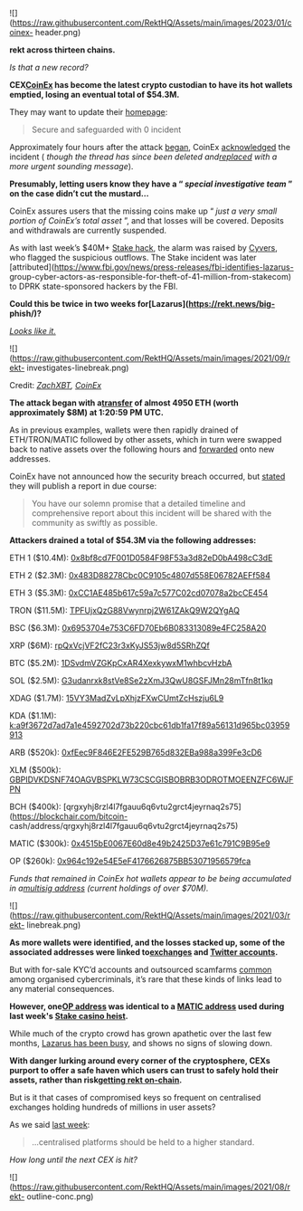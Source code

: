 ![](https://raw.githubusercontent.com/RektHQ/Assets/main/images/2023/01/coinex-
header.png)

**rekt across thirteen chains.**

 _Is that a new record?_

 **CEX[CoinEx](https://twitter.com/coinexcom/) has become the latest crypto
custodian to have its hot wallets emptied, losing an eventual total of
$54.3M.**

They may want to update their [homepage](https://www.coinex.com/en/):

> Secure and safeguarded with 0 incident

Approximately four hours after the attack
[began](https://etherscan.io/tx/0xb6a07c2c591e43abc63add833aaf4d6ab47e66f05cf6b49a9dda7c2317b2d61c),
CoinEx
[acknowledged](https://twitter.com/coinexcom/status/1701645979798409223) the
incident ( _though the thread has since been deleted
and[replaced](https://twitter.com/coinexcom/status/1701651414991397176) with a
more urgent sounding message_).

 **Presumably, letting users know they have a “ _special investigative team_ ”
on the case didn’t cut the mustard…**

CoinEx assures users that the missing coins make up “ _just a very small
portion of CoinEx’s total asset_ ”, and that losses will be covered. Deposits
and withdrawals are currently suspended.

As with last week’s $40M+ [Stake hack](https://rekt.news/stake-rekt/), the
alarm was raised by
[Cyvers](https://twitter.com/CyversAlerts/status/1701592552351359106), who
flagged the suspicious outflows. The Stake incident was later
[attributed](https://www.fbi.gov/news/press-releases/fbi-identifies-lazarus-
group-cyber-actors-as-responsible-for-theft-of-41-million-from-stakecom) to
DPRK state-sponsored hackers by the FBI.

 **Could this be twice in two weeks for[Lazarus](https://rekt.news/big-
phish/)?**

 _[Looks like
it.](https://twitter.com/PeckShieldAlert/status/1701901745239285777)_

![](https://raw.githubusercontent.com/RektHQ/Assets/main/images/2021/09/rekt-
investigates-linebreak.png)

Credit: _[ZachXBT](https://t.me/investigations/39),
[CoinEx](https://twitter.com/coinexcom/status/1701788254700507362)_

 **The attack began with
a[transfer](https://etherscan.io/tx/0xb6a07c2c591e43abc63add833aaf4d6ab47e66f05cf6b49a9dda7c2317b2d61c)
of almost 4950 ETH (worth approximately $8M) at 1:20:59 PM UTC.**

As in previous examples, wallets were then rapidly drained of ETH/TRON/MATIC
followed by other assets, which in turn were swapped back to native assets
over the following hours and
[forwarded](https://twitter.com/BeosinAlert/status/1701832960805368171) onto
new addresses.

CoinEx have not announced how the security breach occurred, but
[stated](https://twitter.com/coinexcom/status/1701651414991397176) they will
publish a report in due course:

> You have our solemn promise that a detailed timeline and comprehensive
> report about this incident will be shared with the community as swiftly as
> possible.

 **Attackers drained a total of $54.3M via the following addresses:**

ETH 1 ($10.4M):
[0x8bf8cd7F001D0584F98F53a3d82eD0bA498cC3dE](https://etherscan.io/address/0x8bf8cd7F001D0584F98F53a3d82eD0bA498cC3dE)

ETH 2 ($2.3M):
[0x483D88278Cbc0C9105c4807d558E06782AEFf584](https://etherscan.io/address/0x483D88278Cbc0C9105c4807d558E06782AEFf584)

ETH 3 ($5.3M):
[0xCC1AE485b617c59a7c577C02cd07078a2bcCE454](https://etherscan.io/address/0xCC1AE485b617c59a7c577C02cd07078a2bcCE454)

TRON ($11.5M):
[TPFUjxQzG88Vwynrpj2W61ZAkQ9W2QYgAQ](https://tronscan.org/#/address/TPFUjxQzG88Vwynrpj2W61ZAkQ9W2QYgAQ)

BSC ($6.3M):
[0x6953704e753C6FD70Eb6B083313089e4FC258A20](https://bscscan.com/address/0x6953704e753C6FD70Eb6B083313089e4FC258A20)

XRP ($6M):
[rpQxVcjVF2fC23r3xKyJS53jw8d5SRhZQf](https://xrpscan.com/account/rpQxVcjVF2fC23r3xKyJS53jw8d5SRhZQf)

BTC ($5.2M):
[1DSvdmVZGKpCxAR4XexkywxM1whbcvHzbA](https://www.blockchain.com/explorer/addresses/btc/1DSvdmVZGKpCxAR4XexkywxM1whbcvHzbA)

SOL ($2.5M):
[G3udanrxk8stVe8Se2zXmJ3QwU8GSFJMn28mTfn8t1kq](https://solscan.io/account/G3udanrxk8stVe8Se2zXmJ3QwU8GSFJMn28mTfn8t1kq)

XDAG ($1.7M):
[15VY3MadZvLpXhjzFXwCUmtZcHszju6L9](https://explorer.xdag.io/block/15VY3MadZvLpXhjzFXwCUmtZcHszju6L9)

KDA ($1.1M):
[k:a9f3672d7ad7a1e4592702d73b220cbc61db1fa17f89a56131d965bc03959913](https://explorer.chainweb.com/mainnet/tx/GI4z8v-qMPb8a594CMdARfJ-83SzDTXUNYEpIv3mVqQ)

ARB ($520k):
[0xfEec9F846E2FE529B765d832EBa988a399Fe3cD6](https://arbiscan.io/address/0xfEec9F846E2FE529B765d832EBa988a399Fe3cD6)

XLM ($500k):
[GBPIDVKDSNF74OAGVBSPKLW73CSCGISBOBRB3ODROTMOEENZFC6WJFPN](https://stellarchain.io/accounts/GBPIDVKDSNF74OAGVBSPKLW73CSCGISBOBRB3ODROTMOEENZFC6WJFPN)

BCH ($400k):
[qrgxyhj8rzl4l7fgauu6q6vtu2grct4jeyrnaq2s75](https://blockchair.com/bitcoin-
cash/address/qrgxyhj8rzl4l7fgauu6q6vtu2grct4jeyrnaq2s75)

MATIC ($300k):
[0x4515bE0067E60d8e49b2425D37e61c791C9B95e9](https://polygonscan.com/address/0x4515bE0067E60d8e49b2425D37e61c791C9B95e9)

OP ($260k):
[0x964c192e54E5eF4176626875BB53071956579fca](https://optimistic.etherscan.io/address/0x964c192e54E5eF4176626875BB53071956579fca)

 _Funds that remained in CoinEx hot wallets appear to be being accumulated in
a[multisig
address](https://etherscan.io/address/0xf54635836862aad6e255e9b4fe49275fa5047e5d)
(current holdings of over $70M)._

![](https://raw.githubusercontent.com/RektHQ/Assets/main/images/2021/03/rekt-
linebreak.png)

 **As more wallets were identified, and the losses stacked up, some of the
associated addresses were linked
to[exchanges](https://twitter.com/BeosinAlert/status/1701786126787485985) and
[Twitter
accounts](https://twitter.com/BeosinAlert/status/1701791431399281136).**

But with for-sale KYC’d accounts and outsourced scamfarms
[common](https://twitter.com/tayvano_/status/1678534888079671297) among
organised cybercriminals, it’s rare that these kinds of links lead to any
material consequences.

 **However, one[OP
address](https://optimistic.etherscan.io/address/0x75497999432b8701330fb68058bd21918c02ac59)
was identical to a [MATIC
address](https://polygonscan.com/address/0x75497999432b8701330fb68058bd21918c02ac59)
used during last week's [Stake casino heist](https://rekt.news/stake-rekt/).**

While much of the crypto crowd has grown apathetic over the last few months,
[Lazarus has been
busy](https://twitter.com/tayvano_/status/1701955484885098881), and shows no
signs of slowing down.

 **With danger lurking around every corner of the cryptosphere, CEXs purport
to offer a safe haven which users can trust to safely hold their assets,
rather than risk[getting rekt on-chain](https://rekt.news/leaderboard/).**

But is it that cases of compromised keys so frequent on centralised exchanges
holding hundreds of millions in user assets?

As we said [last week](https://rekt.news/stake-rekt/):

> ...centralised platforms should be held to a higher standard.

 _How long until the next CEX is hit?_

![](https://raw.githubusercontent.com/RektHQ/Assets/main/images/2021/08/rekt-
outline-conc.png)


